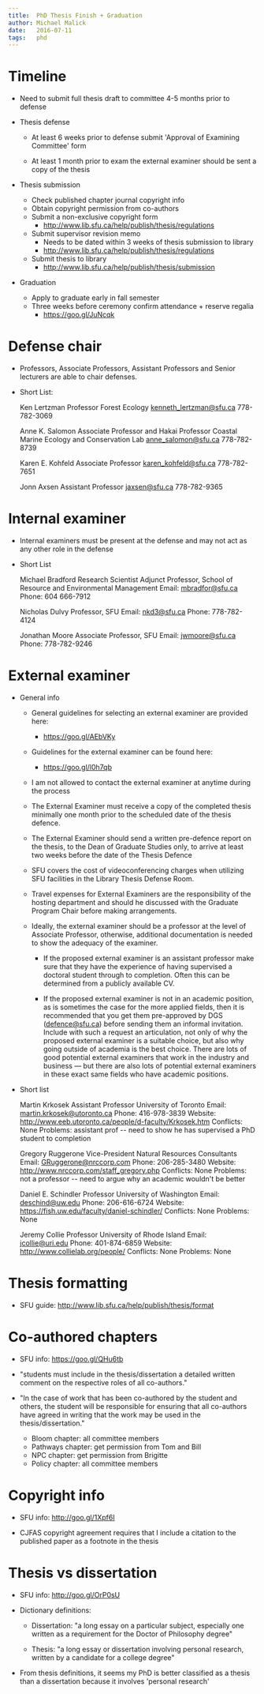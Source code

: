 ```yaml
---
title:  PhD Thesis Finish + Graduation
author: Michael Malick
date:   2016-07-11
tags:   phd
---
```



# Timeline
- Need to submit full thesis draft to committee 4-5 months prior to defense

- Thesis defense
  - At least 6 weeks prior to defense submit 'Approval of Examining
    Committee' form

  - At least 1 month prior to exam the external examiner should be sent a
    copy of the thesis

- Thesis submission
  - Check published chapter journal copyright info
  - Obtain copyright permission from co-authors
  - Submit a non-exclusive copyright form
    - <http://www.lib.sfu.ca/help/publish/thesis/regulations>
  - Submit supervisor revision memo
    - Needs to be dated within 3 weeks of thesis submission to library
    - <http://www.lib.sfu.ca/help/publish/thesis/regulations>
  - Submit thesis to library
    - <http://www.lib.sfu.ca/help/publish/thesis/submission>

- Graduation
  - Apply to graduate early in fall semester
  - Three weeks before ceremony confirm attendance + reserve regalia
    - <https://goo.gl/JuNcqk>


# Defense chair
- Professors, Associate Professors, Assistant Professors and Senior
  lecturers are able to chair defenses.

- Short List:

    Ken Lertzman
    Professor
    Forest Ecology
    kenneth_lertzman@sfu.ca
    778-782-3069

    Anne K. Salomon
    Associate Professor and Hakai Professor
    Coastal Marine Ecology and Conservation Lab
    anne_salomon@sfu.ca
    778-782-8739

    Karen E. Kohfeld
    Associate Professor
    karen_kohfeld@sfu.ca
    778-782-7651

    Jonn Axsen
    Assistant Professor
    jaxsen@sfu.ca
    778-782-9365


# Internal examiner
- Internal examiners must be present at the defense and may not act as any
  other role in the defense

- Short List

    Michael Bradford
    Research Scientist
    Adjunct Professor, School of Resource and Environmental Management
    Email: mbradfor@sfu.ca
    Phone: 604 666-7912

    Nicholas Dulvy
    Professor, SFU
    Email: nkd3@sfu.ca
    Phone: 778-782-4124

    Jonathan Moore
    Associate Professor, SFU
    Email: jwmoore@sfu.ca
    Phone: 778-782-9246


# External examiner

- General info
  - General guidelines for selecting an external examiner are provided here:
    - <https://goo.gl/AEbVKy>

  - Guidelines for the external examiner can be found here:
    - <https://goo.gl/l0h7qb>

  - I am not allowed to contact the external examiner at anytime during the
    process

  - The External Examiner must receive a copy of the completed thesis
    minimally one month prior to the scheduled date of the thesis defence.

  - The External Examiner should send a written pre-defence report on the
    thesis, to the Dean of Graduate Studies only, to arrive at least two
    weeks before the date of the Thesis Defence

  - SFU covers the cost of videoconferencing charges when utilizing SFU
    facilities in the Library Thesis Defense Room.

  - Travel expenses for External Examiners are the responsibility of the
    hosting department and should he discussed with the Graduate Program
    Chair before making arrangements.

  - Ideally, the external examiner should be a professor at the level of
    Associate Professor, otherwise, additional documentation is needed to
    show the adequacy of the examiner.

    - If the proposed external examiner is an assistant professor make sure
      that they have the experience of having supervised a doctoral student
      through to completion. Often this can be determined from a publicly
      available CV.

    - If the proposed external examiner is not in an academic position, as
      is sometimes the case for the more applied fields, then it is
      recommended that you get them pre-approved by DGS (defence@sfu.ca)
      before sending them an informal invitation. Include with such a
      request an articulation, not only of why the proposed external
      examiner is a suitable choice, but also why going outside of academia
      is the best choice. There are lots of good potential external
      examiners that work in the industry and business — but there are also
      lots of potential external examiners in these exact same fields who
      have academic positions.

- Short list

    Martin Krkosek
    Assistant Professor
    University of Toronto
    Email: martin.krkosek@utoronto.ca
    Phone: 416-978-3839
    Website: <http://www.eeb.utoronto.ca/people/d-faculty/Krkosek.htm>
    Conflicts: None
    Problems: assistant prof -- need to show he has supervised a PhD student
            to completion

    Gregory Ruggerone
    Vice-President Natural Resources Consultants
    Email: GRuggerone@nrccorp.com
    Phone: 206-285-3480
    Website: <http://www.nrccorp.com/staff_gregory.php>
    Conflicts: None
    Problems: not a professor -- need to argue why an academic wouldn't be
            better

    Daniel E. Schindler
    Professor University of Washington
    Email: deschind@uw.edu
    Phone: 206-616-6724
    Website: <https://fish.uw.edu/faculty/daniel-schindler/>
    Conflicts: None
    Problems: None

    Jeremy Collie
    Professor University of Rhode Island
    Email: jcollie@uri.edu
    Phone: 401-874-6859
    Website: <http://www.collielab.org/people/>
    Conflicts: None
    Problems: None


# Thesis formatting
- SFU guide: <http://www.lib.sfu.ca/help/publish/thesis/format>


# Co-authored chapters
- SFU info: <https://goo.gl/QHu6tb>

- "students must include in the thesis/dissertation a detailed written
  comment on the respective roles of all co-authors."

- "In the case of work that has been co-authored by the student and others,
  the student will be responsible for ensuring that all co-authors have
  agreed in writing that the work may be used in the thesis/dissertation."
  - Bloom chapter: all committee members
  - Pathways chapter: get permission from Tom and Bill
  - NPC chapter: get permission from Brigitte
  - Policy chapter: all committee members


# Copyright info
- SFU info: <http://goo.gl/1Xpf6I>

- CJFAS copyright agreement requires that I include a citation to the
  published paper as a footnote in the thesis


# Thesis vs dissertation
- SFU info: <http://goo.gl/OrP0sU>

- Dictionary definitions:
  - Dissertation: "a long essay on a particular subject, especially one
    written as a requirement for the Doctor of Philosophy degree"

  - Thesis: "a long essay or dissertation involving personal research,
    written by a candidate for a college degree"

- From thesis definitions, it seems my PhD is better classified as a
  thesis than a dissertation because it involves 'personal research'
